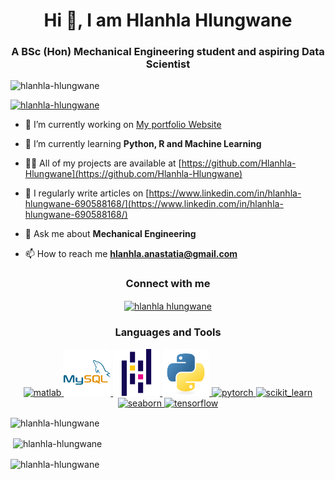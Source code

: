 <h1 align="center">Hi 👋, I am Hlanhla Hlungwane</h1>
<h3 align="center">A BSc (Hon) Mechanical Engineering student and aspiring Data Scientist</h3>

<p align="left"> <img src="https://komarev.com/ghpvc/?username=hlanhla-hlungwane&label=Profile%20views&color=0e75b6&style=flat" alt="hlanhla-hlungwane" /> </p>

<p align="left"> <a href="https://github.com/ryo-ma/github-profile-trophy"><img src="https://github-profile-trophy.vercel.app/?username=hlanhla-hlungwane" alt="hlanhla-hlungwane" /></a> </p>

- 🔭 I’m currently working on [My portfolio Website](https://hlanhla-hlungwane.github.io/My_Portfolio/)

- 🌱 I’m currently learning **Python, R and Machine Learning**

- 👨‍💻 All of my projects are available at [https://github.com/Hlanhla-Hlungwane](https://github.com/Hlanhla-Hlungwane)

- 📝 I regularly write articles on [https://www.linkedin.com/in/hlanhla-hlungwane-690588168/](https://www.linkedin.com/in/hlanhla-hlungwane-690588168/)

- 💬 Ask me about **Mechanical Engineering**

- 📫 How to reach me **hlanhla.anastatia@gmail.com**

<h3 align="center">Connect with me</h3>
<p align="center">
<a href="https://linkedin.com/in/hlanhla hlungwane" target="blank"><img align="center" src="https://raw.githubusercontent.com/rahuldkjain/github-profile-readme-generator/master/src/images/icons/Social/linked-in-alt.svg" alt="hlanhla hlungwane" height="30" width="40" /></a>
</p>

<h3 align="center">Languages and Tools</h3>
<p align="center"> <a href="https://www.mathworks.com/" target="_blank" rel="noreferrer"> <img src="https://upload.wikimedia.org/wikipedia/commons/2/21/Matlab_Logo.png" alt="matlab" width="75" height="75"/> </a> <a href="https://www.mysql.com/" target="_blank" rel="noreferrer"> <img src="https://raw.githubusercontent.com/devicons/devicon/master/icons/mysql/mysql-original-wordmark.svg" alt="mysql" width="75" height="75"/> </a> <a href="https://pandas.pydata.org/" target="_blank" rel="noreferrer"> <img src="https://raw.githubusercontent.com/devicons/devicon/2ae2a900d2f041da66e950e4d48052658d850630/icons/pandas/pandas-original.svg" alt="pandas" width="75" height="75"/> </a> <a href="https://www.python.org" target="_blank" rel="noreferrer"> <img src="https://raw.githubusercontent.com/devicons/devicon/master/icons/python/python-original.svg" alt="python" width="75" height="75"/> </a> <a href="https://pytorch.org/" target="_blank" rel="noreferrer"> <img src="https://www.vectorlogo.zone/logos/pytorch/pytorch-icon.svg" alt="pytorch" width="75" height="75"/> </a> <a href="https://scikit-learn.org/" target="_blank" rel="noreferrer"> <img src="https://upload.wikimedia.org/wikipedia/commons/0/05/Scikit_learn_logo_small.svg" alt="scikit_learn" width="75" height="75"/> </a> <a href="https://seaborn.pydata.org/" target="_blank" rel="noreferrer"> <img src="https://seaborn.pydata.org/_images/logo-mark-lightbg.svg" alt="seaborn" width="75" height="75"/> </a> <a href="https://www.tensorflow.org" target="_blank" rel="noreferrer"> <img src="https://www.vectorlogo.zone/logos/tensorflow/tensorflow-icon.svg" alt="tensorflow" width="50" height="50"/> </a> </p>

<p><img align="center" src="https://github-readme-stats.vercel.app/api/top-langs?username=hlanhla-hlungwane&show_icons=true&locale=en&layout=compact" alt="hlanhla-hlungwane" /></p>

<p>&nbsp;<img align="center" src="https://github-readme-stats.vercel.app/api?username=hlanhla-hlungwane&show_icons=true&locale=en" alt="hlanhla-hlungwane" /></p>

<p><img align="center" src="https://github-readme-streak-stats.herokuapp.com/?user=hlanhla-hlungwane&" alt="hlanhla-hlungwane" /></p>
